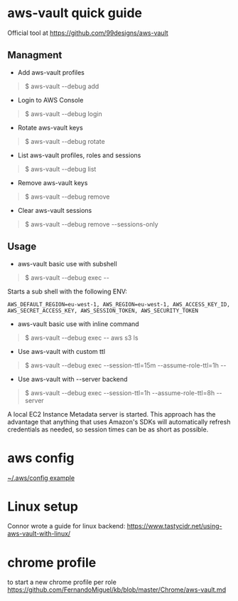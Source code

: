 # aws-vault quick guide
Official tool at https://github.com/99designs/aws-vault

## Managment 
* Add aws-vault profiles
> $ aws-vault --debug add <PROFILE>

* Login to AWS Console
> $ aws-vault --debug login <PROFILE>

* Rotate aws-vault keys
> $ aws-vault --debug rotate <PROFILE>

* List aws-vault profiles, roles and sessions
> $ aws-vault --debug list

* Remove aws-vault keys
> $ aws-vault --debug remove <PROFILE>

* Clear aws-vault sessions
> $ aws-vault --debug remove --sessions-only <PROFILE>


## Usage
* aws-vault basic use with subshell
> $ aws-vault --debug exec <PROFILE> --

Starts a sub shell with the following ENV:

`AWS_DEFAULT_REGION=eu-west-1, AWS_REGION=eu-west-1, AWS_ACCESS_KEY_ID, AWS_SECRET_ACCESS_KEY, AWS_SESSION_TOKEN, AWS_SECURITY_TOKEN`

* aws-vault basic use with inline command
> $ aws-vault --debug exec <PROFILE> -- aws s3 ls

* Use aws-vault with custom ttl
> $ aws-vault --debug exec <PROFILE> --session-ttl=15m --assume-role-ttl=1h --

* Use aws-vault with --server backend 
> $ aws-vault --debug exec <PROFILE> --session-ttl=1h --assume-role-ttl=8h --server

A local EC2 Instance Metadata server is started. This approach has the advantage that anything that uses Amazon's SDKs will automatically refresh credentials as needed, so session times can be as short as possible. 


# aws config
[~/.aws/config example](../aws/config)

# Linux setup
Connor wrote a guide for linux backend:
https://www.tastycidr.net/using-aws-vault-with-linux/

# chrome profile
to start a new chrome profile per role
https://github.com/FernandoMiguel/kb/blob/master/Chrome/aws-vault.md
